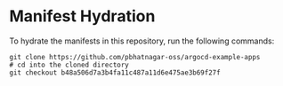 # Manifest Hydration

To hydrate the manifests in this repository, run the following commands:

```shell
git clone https://github.com/pbhatnagar-oss/argocd-example-apps
# cd into the cloned directory
git checkout b48a506d7a3b4fa11c487a11d6e475ae3b69f27f
```
